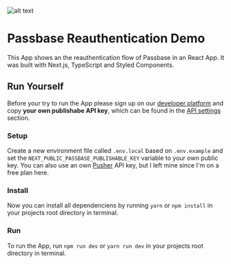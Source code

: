 ![alt text](https://passbase.com/assets-v2/images/meta.jpg "Passbase Header")

# Passbase Reauthentication Demo

This App shows an the reauthentication flow of Passbase in an React App. It was built with Next.js, TypeScript and Styled Components.

## Run Yourself

Before your try to run the App please sign up on our [developer platform](https://app.passbase.com/signup) and copy **your own publishabe API key**, which can be found in the [API settings](https://app.passbase.com/settings/api) section.

### Setup

Create a new environment file called `.env.local` based on `.env.example` and set the `NEXT_PUBLIC_PASSBASE_PUBLISHABLE_KEY` variable to your own public key. You can also use an own [Pusher](https://pusher.com/) API key, but I left mine since I'm on a free plan here. 

### Install

Now you can install all dependenciens by running `yarn` or `npm install` in your projects root directory in terminal.

### Run

To run the App, run `npm run dev` or `yarn run dev` in your projects root directory in terminal.
